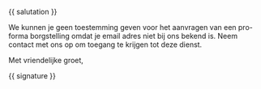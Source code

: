 {{ salutation }}

We kunnen je geen toestemming geven voor het aanvragen van een pro-forma borgstelling omdat je email adres niet bij ons bekend is. Neem contact met ons op om toegang te krijgen tot deze dienst.
 
Met vriendelijke groet,

{{ signature }}